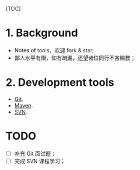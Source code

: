 [TOC]

# 1. Background

- Notes of tools，欢迎 fork & star;
- 鄙人水平有限，如有疏漏，还望诸位同行不吝赐教；

# 2. Development tools

- [Git](./DevelopmentTools/Git.md).
- [Maven](./DevelopmentTools/Maven.md).
- [SVN](./DevelopmentTools/SVN.md).

# TODO

- [ ] 补充 Git 面试题；
- [ ] 完成 SVN 课程学习；